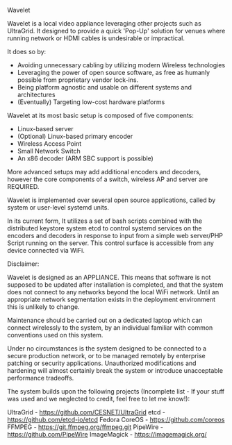 Wavelet

Wavelet is a local video appliance leveraging other projects such as UltraGrid.  It designed to provide a quick 'Pop-Up' solution for venues where running network or HDMI cables is undesirable or impractical.   

It does so by:

* Avoiding unnecessary cabling by utilizing modern Wireless technologies
* Leveraging the power of open source software, as free as humanly possible from proprietary vendor lock-ins.
* Being platform agnostic and usable on different systems and architectures
* (Eventually) Targeting low-cost hardware platforms

Wavelet at its most basic setup is composed of five components:

* Linux-based server
* (Optional) Linux-based primary encoder
* Wireless Access Point
* Small Network Switch
* An x86 decoder (ARM SBC support is possible)

More advanced setups may add additional encoders and decoders, however the core components of a switch, wireless AP and server are REQUIRED.

Wavelet is implemented over several open source applications, called by system or user-level systemd units.

In its current form, It utilizes a set of bash scripts combined with the distributed keystore system etcd to control systemd services on the encoders and decoders in response to input from a simple web server/PHP Script running on the server.   This control surface is accessible from any device connected via WiFi.

Disclaimer:

Wavelet is designed as an APPLIANCE.   This means that software is not supposed to be updated after installation is completed, and that the system
does not connect to any networks beyond the local WiFi network.  Until an appropriate network segmentation exists in the deployment environment this is unlikely to change.

Maintenance should be carried out on a dedicated laptop which can connect wirelessly to the system, by an individual familiar with common conventions used on this system.

Under no circumstances is the system designed to be connected to a secure production network, or to be managed remotely by enterprise patching or security applications.  Unauthorized modifications and hardening will almost certainly break the system or introduce unacceptable performance tradeoffs.

The system builds upon the following projects (Incomplete list - If your stuff was used and we neglected to credit, feel free to let me know!):

UltraGrid      -  https://github.com/CESNET/UltraGrid
etcd           -  https://github.com/etcd-io/etcd
Fedora CoreOS  -  https://github.com/coreos
FFMPEG         -  https://git.ffmpeg.org/ffmpeg.git
PipeWire       -  https://github.com/PipeWire
ImageMagick    -  https://imagemagick.org/
